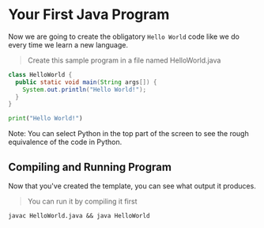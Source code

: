 # Your First Java Program

Now we are going to create the obligatory `Hello World` code like we do every time we learn a new language.

> Create this sample program in a file named HelloWorld.java

```java
class HelloWorld {
  public static void main(String args[]) {
    System.out.println("Hello World!");
  }
}
```

~~~python
print("Hello World!")
~~~

Note: You can select Python in the top part of the screen to see the rough equivalence of the code in Python.

## Compiling and Running Program

Now that you've created the template, you can see what output it produces.

> You can run it by compiling it first

```shell
javac HelloWorld.java && java HelloWorld
```